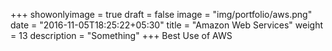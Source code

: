 +++
showonlyimage = true
draft = false
image = "img/portfolio/aws.png"
date = "2016-11-05T18:25:22+05:30"
title = "Amazon Web Services"
weight = 13
description = "Something"
+++
Best Use of AWS
<!--more-->

